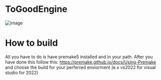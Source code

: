 # ToGoodEngine
![image](https://github.com/DevAlgos/TooGoodEngine/assets/56752913/f645e78c-f56c-456d-a70d-87482644a697)

# How to build
All you have to do is have premake5 installed and in your path.
After you have done this follow this: https://premake.github.io/docs/Using-Premake
and choose the build for your perferred enviorment (e.x vs2022 for visual studio for 2022)


